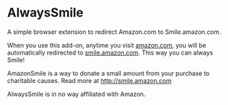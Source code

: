 # AlwaysSmile

A simple browser extension to redirect Amazon.com to Smile.amazon.com.

When you use this add-on, anytime you visit [amazon.com](http://www.amazon.com), you will be automatically redirected to [smile.amazon.com](http://smile.amazon.com). This way you can always Smile!

AmazonSmile is a way to donate a small amount from your purchase to charitable causes. Read more at http://smile.amazon.com

AlwaysSmile is in no way affiliated with Amazon.
